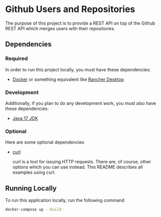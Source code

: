 # Github Users and Repositories
The purpose of this project is to provide a REST API on top of the Github REST API which merges users with their repositories.

## Dependencies

### Required
In order to run this project locally, you must have these dependencies:

- [Docker](https://www.docker.com/) or something equivalent like [Rancher Desktop](https://rancherdesktop.io/)

### Development
Additionally, if you plan to do any development work, you must also have these dependencies:

- [Java 17 JDK](https://adoptium.net/)

### Optional
Here are some optional dependencies

- [curl](https://curl.se/)

  curl is a tool for issuing HTTP requests. There are, of course, other options which you can use instead. This README describes all examples using curl.
  

## Running Locally
To run this application locally, run the following command

```sh
docker-compose up --build
```
